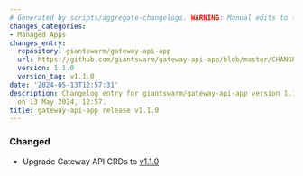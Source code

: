 ```yaml
---
# Generated by scripts/aggregate-changelogs. WARNING: Manual edits to this files will be overwritten.
changes_categories:
- Managed Apps
changes_entry:
  repository: giantswarm/gateway-api-app
  url: https://github.com/giantswarm/gateway-api-app/blob/master/CHANGELOG.md#110---2024-05-13
  version: 1.1.0
  version_tag: v1.1.0
date: '2024-05-13T12:57:31'
description: Changelog entry for giantswarm/gateway-api-app version 1.1.0, published
  on 13 May 2024, 12:57.
title: gateway-api-app release v1.1.0
---
```


### Changed
- Upgrade Gateway API CRDs to [v1.1.0](https://github.com/kubernetes-sigs/gateway-api/releases/tag/v1.1.0)
